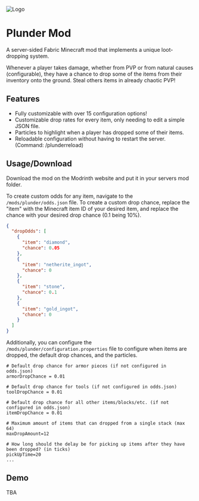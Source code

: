 
![Logo](https://cloud-yc1rj05xs-hack-club-bot.vercel.app/0plunderlogo.jpg)


# Plunder Mod

A server-sided Fabric Minecraft mod that implements a unique loot-dropping system.

Whenever a player takes damage, whether from PVP or from natural causes (configurable), they have a chance to drop some of the items from their inventory onto the ground. Steal others items in already chaotic PVP!
## Features

- Fully customizable with over 15 configuration options!
- Customizable drop rates for every item, only needing to edit a simple JSON file.
- Particles to highlight when a player has dropped some of their items.
- Reloadable configuration without having to restart the server. (Command: /plunderreload)

## Usage/Download

Download the mod on the Modrinth website and put it in your servers mod folder.

To create custom odds for any item, navigate to the `/mods/plunder/odds.json` file. To create a custom drop chance, replace the "item" with the Minecraft item ID of your desired item, and replace the chance with your desired drop chance (0.1 being 10%).
```json
{
  "dropOdds": [
    {
      "item": "diamond",
      "chance": 0.05
    },
    {
      "item": "netherite_ingot",
      "chance": 0
    },
    {
      "item": "stone",
      "chance": 0.1
    },
    {
      "item": "gold_ingot",
      "chance": 0
    }
  ]
}
```

Additionally, you can configure the ``/mods/plunder/configuration.properties`` file to configure when items are dropped, the default drop chances, and the particles.
```properties
# Default drop chance for armor pieces (if not configured in odds.json)
armorDropChance = 0.01

# Default drop chance for tools (if not configured in odds.json)
toolDropChance = 0.01

# Default drop chance for all other items/blocks/etc. (if not configured in odds.json)
itemDropChance = 0.01

# Maximum amount of items that can dropped from a single stack (max 64)
maxDropAmount=12

# How long should the delay be for picking up items after they have been dropped? (in ticks)
pickUpTime=20
...
```
## Demo

TBA
